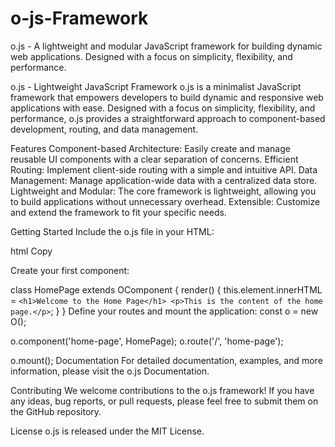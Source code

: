 # o-js-Framework
o.js - A lightweight and modular JavaScript framework for building dynamic web applications. Designed with a focus on simplicity, flexibility, and performance.

o.js - Lightweight JavaScript Framework
o.js is a minimalist JavaScript framework that empowers developers to build dynamic and responsive web applications with ease. Designed with a focus on simplicity, flexibility, and performance, o.js provides a straightforward approach to component-based development, routing, and data management.

Features
Component-based Architecture: Easily create and manage reusable UI components with a clear separation of concerns.
Efficient Routing: Implement client-side routing with a simple and intuitive API.
Data Management: Manage application-wide data with a centralized data store.
Lightweight and Modular: The core framework is lightweight, allowing you to build applications without unnecessary overhead.
Extensible: Customize and extend the framework to fit your specific needs.

Getting Started
Include the o.js file in your HTML:

html
Copy
<script src="https://cdn.jsdelivr.net/npm/o.js"></script>
Create your first component:

class HomePage extends OComponent {
  render() {
    this.element.innerHTML = `
      <h1>Welcome to the Home Page</h1>
      <p>This is the content of the home page.</p>
    `;
  }
}
Define your routes and mount the application:
const o = new O();

o.component('home-page', HomePage);
o.route('/', 'home-page');

o.mount();
Documentation
For detailed documentation, examples, and more information, please visit the o.js Documentation.

Contributing
We welcome contributions to the o.js framework! If you have any ideas, bug reports, or pull requests, please feel free to submit them on the GitHub repository.

License
o.js is released under the MIT License.
